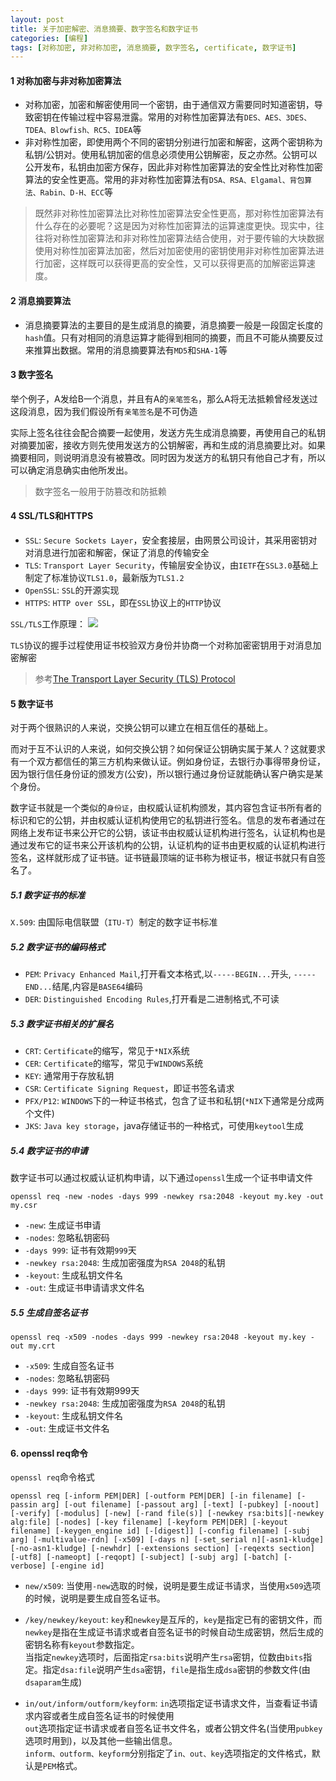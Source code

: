 ```yaml
---
layout: post
title: 关于加密解密、消息摘要、数字签名和数字证书
categories: [编程]
tags: [对称加密, 非对称加密, 消息摘要, 数字签名, certificate, 数字证书]
---
```


#### 1 对称加密与非对称加密算法

* 对称加密，加密和解密使用同一个密钥，由于通信双方需要同时知道密钥，导致密钥在传输过程中容易泄露。常用的对称性加密算法有`DES、AES、3DES、TDEA、Blowfish、RC5、IDEA`等
* 非对称性加密，即使用两个不同的密钥分别进行加密和解密，这两个密钥称为私钥/公钥对。使用私钥加密的信息必须使用公钥解密，反之亦然。公钥可以公开发布，私钥由加密方保存，因此非对称性加密算法的安全性比对称性加密算法的安全性更高。常用的非对称性加密算法有`DSA、RSA、Elgamal、背包算法、Rabin、D-H、ECC`等

> 既然非对称性加密算法比对称性加密算法安全性更高，那对称性加密算法有什么存在的必要呢？这是因为对称性加密算法的运算速度更快。现实中，往往将对称性加密算法和非对称性加密算法结合使用，对于要传输的大块数据使用对称性加密算法加密，然后对加密使用的密钥使用非对称性加密算法进行加密，这样既可以获得更高的安全性，又可以获得更高的加解密运算速度。

#### 2 消息摘要算法
* 消息摘要算法的主要目的是生成消息的摘要，消息摘要一般是一段固定长度的`hash`值。只有对相同的消息运算才能得到相同的摘要，而且不可能从摘要反过来推算出数据。常用的消息摘要算法有`MD5`和`SHA-1`等

#### 3 数字签名
举个例子，A发给B一个消息，并且有A的`亲笔签名`，那么A将无法抵赖曾经发送过这段消息，因为我们假设所有`亲笔签名`是不可伪造

实际上签名往往会配合摘要一起使用，发送方先生成消息摘要，再使用自己的私钥对摘要加密，接收方则先使用发送方的公钥解密，再和生成的消息摘要比对。如果摘要相同，则说明消息没有被篡改。同时因为发送方的私钥只有他自己才有，所以可以确定消息确实由他所发出。

> 数字签名一般用于防篡改和防抵赖

#### 4 SSL/TLS和HTTPS
* `SSL`: `Secure Sockets Layer`，安全套接层，由网景公司设计，其采用密钥对对消息进行加密和解密，保证了消息的传输安全
* `TLS`: `Transport Layer Security`，传输层安全协议，由`IETF`在`SSL3.0`基础上制定了标准协议`TLS1.0`，最新版为`TLS1.2`
* `OpenSSL`: `SSL`的开源实现
* `HTTPS`: `HTTP over SSL`，即在`SSL`协议上的`HTTP`协议

`SSL/TLS`工作原理：
![]({{site.url}}/public/images/2018-01-23-about-digital-certificate.svg)

`TLS`协议的握手过程使用证书校验双方身份并协商一个对称加密密钥用于对消息加密解密

> 参考[The Transport Layer Security (TLS) Protocol](https://tools.ietf.org/html/rfc5246#section-7.4.3)

#### 5 数字证书
对于两个很熟识的人来说，交换公钥可以建立在相互信任的基础上。

而对于互不认识的人来说，如何交换公钥？如何保证公钥确实属于某人？这就要求有一个双方都信任的第三方机构来做认证。例如身份证，去银行办事得带身份证，因为银行信任身份证的颁发方(公安)，所以银行通过身份证就能确认客户确实是某个身份。

数字证书就是一个类似的`身份证`，由权威认证机构颁发，其内容包含证书所有者的标识和它的公钥，并由权威认证机构使用它的私钥进行签名。信息的发布者通过在网络上发布证书来公开它的公钥，该证书由权威认证机构进行签名，认证机构也是通过发布它的证书来公开该机构的公钥，认证机构的证书由更权威的认证机构进行签名，这样就形成了证书链。证书链最顶端的证书称为根证书，根证书就只有自签名了。

##### 5.1 数字证书的标准
`X.509`: 由国际电信联盟（`ITU-T`）制定的数字证书标准

##### 5.2 数字证书的编码格式

* `PEM`: `Privacy Enhanced Mail`,打开看文本格式,以`-----BEGIN...`开头, `-----END...`结尾,内容是`BASE64`编码
* `DER`: `Distinguished Encoding Rules`,打开看是二进制格式,不可读

##### 5.3 数字证书相关的扩展名

* `CRT`: `Certificate`的缩写，常见于`*NIX`系统
* `CER`: `Certificate`的缩写，常见于`WINDOWS`系统
* `KEY`: 通常用于存放私钥
* `CSR`: `Certificate Signing Request`，即证书签名请求
* `PFX/P12`: `WINDOWS`下的一种证书格式，包含了证书和私钥(`*NIX`下通常是分成两个文件)
* `JKS`: `Java key storage`，java存储证书的一种格式，可使用`keytool`生成

##### 5.4 数字证书的申请

数字证书可以通过权威认证机构申请，以下通过`openssl`生成一个证书申请文件

```
openssl req -new -nodes -days 999 -newkey rsa:2048 -keyout my.key -out my.csr
```
* `-new`: 生成证书申请
* `-nodes`: 忽略私钥密码
* `-days 999`: 证书有效期`999`天
* `-newkey rsa:2048`: 生成加密强度为`RSA 2048`的私钥
* `-keyout`: 生成私钥文件名
* `-out`: 生成证书申请请求文件名

##### 5.5 生成自签名证书

```
openssl req -x509 -nodes -days 999 -newkey rsa:2048 -keyout my.key -out my.crt

```

* `-x509`: 生成自签名证书
* `-nodes`: 忽略私钥密码
* `-days 999`: 证书有效期999天
* `-newkey rsa:2048`: 生成加密强度为`RSA 2048`的私钥
* `-keyout`: 生成私钥文件名
* `-out`: 生成证书文件名

#### 6. openssl req命令
`openssl req`命令格式
```
openssl req [-inform PEM|DER] [-outform PEM|DER] [-in filename] [-passin arg] [-out filename] [-passout arg] [-text] [-pubkey] [-noout] [-verify] [-modulus] [-new] [-rand file(s)] [-newkey rsa:bits][-newkey alg:file] [-nodes] [-key filename] [-keyform PEM|DER] [-keyout filename] [-keygen_engine id] [-[digest]] [-config filename] [-subj arg] [-multivalue-rdn] [-x509] [-days n] [-set_serial n][-asn1-kludge] [-no-asn1-kludge] [-newhdr] [-extensions section] [-reqexts section] [-utf8] [-nameopt] [-reqopt] [-subject] [-subj arg] [-batch] [-verbose] [-engine id]

```

* `new/x509`: 当使用`-new`选取的时候，说明是要生成证书请求，当使用`x509`选项的时候，说明是要生成自签名证书。

* `/key/newkey/keyout`: `key`和`newkey`是互斥的，`key`是指定已有的密钥文件，而`newkey`是指在生成证书请求或者自签名证书的时候自动生成密钥，然后生成的密钥名称有`keyout`参数指定。   
当指定`newkey`选项时，后面指定`rsa:bits`说明产生`rsa`密钥，位数由`bits`指定。指定`dsa:file`说明产生`dsa`密钥，`file`是指生成`dsa`密钥的参数文件(由`dsaparam`生成)

* `in/out/inform/outform/keyform`: `in`选项指定证书请求文件，当查看证书请求内容或者生成自签名证书的时候使用   
`out`选项指定证书请求或者自签名证书文件名，或者公钥文件名(当使用`pubkey`选项时用到)，以及其他一些输出信息。   
`inform、outform、keyform`分别指定了`in、out、key`选项指定的文件格式，默认是`PEM`格式。